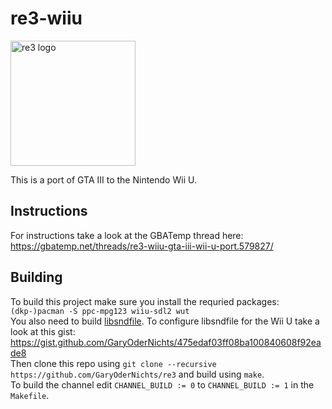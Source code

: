 # re3-wiiu
<img src="https://github.com/GaryOderNichts/re3-wiiu/blob/wiiu/logo.png?raw=true" alt="re3 logo" width="200">

This is a port of GTA III to the Nintendo Wii U.  

## Instructions
For instructions take a look at the GBATemp thread here: https://gbatemp.net/threads/re3-wiiu-gta-iii-wii-u-port.579827/

## Building
To build this project make sure you install the requried packages:  
`(dkp-)pacman -S ppc-mpg123 wiiu-sdl2 wut`  
You also need to build [libsndfile](https://github.com/libsndfile/libsndfile). To configure libsndfile for the Wii U take a look at this gist: https://gist.github.com/GaryOderNichts/475edaf03ff08ba100840608f92eade8  
Then clone this repo using `git clone --recursive https://github.com/GaryOderNichts/re3` and build using `make`.  
To build the channel edit `CHANNEL_BUILD := 0` to `CHANNEL_BUILD := 1` in the `Makefile`.
